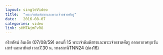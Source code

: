 ```yaml
---
layout: singleVideo
title:  "พระเจ้าพิมพิสารและพระเจ้าอชาตศัตรู"
date:   2016-08-07
categories: video
link: sHMTAjmFvR8
---
```


อริยทัศน์ อินเดีย (07/08/59)  ตอนที่ 15
พระเจ้าพิมพิสารและพระเจ้าอชาตศัตรู
ออกอากาศทุกวันเสาร์ และอาทิตย์ เวลา7.30 น. ทางสถานีTNN24 (ช่อง16)